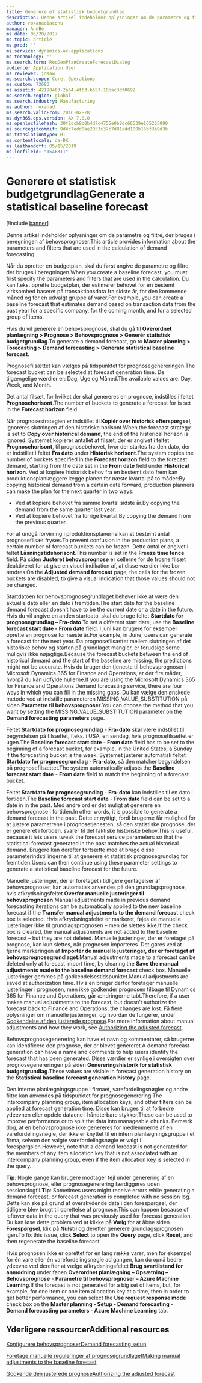 ```yaml
---
title: Generere et statistisk budgetgrundlag
description: Denne artikel indeholder oplysninger om de parametre og filtre, der bruges i beregningen af behovsprognoser.
author: roxanadiaconu
manager: AnnBe
ms.date: 06/20/2017
ms.topic: article
ms.prod: ''
ms.service: dynamics-ax-applications
ms.technology: ''
ms.search.form: ReqDemPlanCreateForecastDialog
audience: Application User
ms.reviewer: josaw
ms.search.scope: Core, Operations
ms.custom: 72683
ms.assetid: 42190463-2a64-4f63-b653-10cac3df0692
ms.search.region: global
ms.search.industry: Manufacturing
ms.author: roxanad
ms.search.validFrom: 2016-02-28
ms.dyn365.ops.version: AX 7.0.0
ms.openlocfilehash: 30f2ccb8c0b4d7c4755e0b8dc66539e165265090
ms.sourcegitcommit: 9d4c7edd0ae2053c37c7d81cdd180b16bf3a9d3b
ms.translationtype: HT
ms.contentlocale: da-DK
ms.lasthandoff: 05/15/2019
ms.locfileid: "1546311"
---
```

# <a name="generate-a-statistical-baseline-forecast"></a><span data-ttu-id="d3ae6-103">Generere et statistisk budgetgrundlag</span><span class="sxs-lookup"><span data-stu-id="d3ae6-103">Generate a statistical baseline forecast</span></span>

[!include [banner](../includes/banner.md)]

<span data-ttu-id="d3ae6-104">Denne artikel indeholder oplysninger om de parametre og filtre, der bruges i beregningen af behovsprognoser.</span><span class="sxs-lookup"><span data-stu-id="d3ae6-104">This article provides information about the parameters and filters that are used in the calculation of demand forecasting.</span></span> 

<span data-ttu-id="d3ae6-105">Når du opretter en budgetplan, skal du først angive de parametre og filtre, der bruges i beregningen.</span><span class="sxs-lookup"><span data-stu-id="d3ae6-105">When you create a baseline forecast, you must first specify the parameters and filters that are used in the calculation.</span></span> <span data-ttu-id="d3ae6-106">Du kan f.eks. oprette budgetplan, der estimerer behovet for en bestemt virksomhed baseret på transaktionsdata fra sidste år, for den kommende måned og for en udvalgt gruppe af varer.</span><span class="sxs-lookup"><span data-stu-id="d3ae6-106">For example, you can create a baseline forecast that estimates demand based on transaction data from the past year for a specific company, for the coming month, and for a selected group of items.</span></span> 

<span data-ttu-id="d3ae6-107">Hvis du vil generere en behovsprognose, skal du gå til **Overordnet planlægning &gt; Prognose &gt; Behovsprognose &gt; Generér statistisk budgetgrundlag**.</span><span class="sxs-lookup"><span data-stu-id="d3ae6-107">To generate a demand forecast, go to **Master planning &gt; Forecasting &gt; Demand forecasting &gt; Generate statistical baseline forecast**.</span></span> 

<span data-ttu-id="d3ae6-108">Prognosefilsættet kan vælges på tidspunktet for prognosegenereringen.</span><span class="sxs-lookup"><span data-stu-id="d3ae6-108">The forecast bucket can be selected at forecast generation time.</span></span> <span data-ttu-id="d3ae6-109">De tilgængelige værdier er: Dag, Uge og Måned.</span><span class="sxs-lookup"><span data-stu-id="d3ae6-109">The available values are: Day, Week, and Month.</span></span> 

<span data-ttu-id="d3ae6-110">Det antal filsæt, for hvilket der skal genereres en prognose, indstilles i feltet **Prognosehorisont**.</span><span class="sxs-lookup"><span data-stu-id="d3ae6-110">The number of buckets to generate a forecast for is set in the **Forecast horizon** field.</span></span> 

<span data-ttu-id="d3ae6-111">Når prognosestrategien er indstillet til **Kopiér over historisk efterspørgsel**, ignoreres slutningen af den historiske horisont.</span><span class="sxs-lookup"><span data-stu-id="d3ae6-111">When the forecast strategy is set to **Copy over historical demand**, the end of the historical horizon is ignored.</span></span> <span data-ttu-id="d3ae6-112">Systemet kopierer antallet af filsæt, der er angivet i feltet **Prognosehorisont**, til prognosebehovet, hvor der startes fra den dato, der er indstillet i feltet **Fra dato** under **Historisk horisont**.</span><span class="sxs-lookup"><span data-stu-id="d3ae6-112">The system copies the number of buckets specified in the **Forecast horizon** field to the forecast demand, starting from the date set in the **From date** field under **Historical horizon**.</span></span> <span data-ttu-id="d3ae6-113">Ved at kopiere historisk behov fra en bestemt dato frem kan produktionsplanlæggere lægge planen for næste kvartal på to måder:</span><span class="sxs-lookup"><span data-stu-id="d3ae6-113">By copying historical demand from a certain date forward, production planners can make the plan for the next quarter in two ways:</span></span>

-   <span data-ttu-id="d3ae6-114">Ved at kopiere behovet fra samme kvartal sidste år.</span><span class="sxs-lookup"><span data-stu-id="d3ae6-114">By copying the demand from the same quarter last year.</span></span>
-   <span data-ttu-id="d3ae6-115">Ved at kopiere behovet fra forrige kvartal.</span><span class="sxs-lookup"><span data-stu-id="d3ae6-115">By copying the demand from the previous quarter.</span></span>

<span data-ttu-id="d3ae6-116">For at undgå forvirring i produktionsplanerne kan et bestemt antal prognosefilsæt fryses.</span><span class="sxs-lookup"><span data-stu-id="d3ae6-116">To prevent confusion in the production plans, a certain number of forecast buckets can be frozen.</span></span> <span data-ttu-id="d3ae6-117">Dette antal er angivet i feltet **Låsningstidshorisont**.</span><span class="sxs-lookup"><span data-stu-id="d3ae6-117">This number is set in the **Freeze time fence** field.</span></span> <span data-ttu-id="d3ae6-118">På siden **Justeret behovsprognose** er cellerne for de frosne filsæt deaktiveret for at give en visuel indikation af, at disse værdier ikke bør ændres.</span><span class="sxs-lookup"><span data-stu-id="d3ae6-118">On the **Adjusted demand forecast** page, the cells for the frozen buckets are disabled, to give a visual indication that those values should not be changed.</span></span> 

<span data-ttu-id="d3ae6-119">Startdatoen for behovsprognosegrundlaget behøver ikke at være den aktuelle dato eller en dato i fremtiden.</span><span class="sxs-lookup"><span data-stu-id="d3ae6-119">The start date for the baseline demand forecast doesn’t have to be the current date or a date in the future.</span></span> <span data-ttu-id="d3ae6-120">Hvis du vil angive en anden startdato, skal du bruge feltet **Startdato for prognosegrundlag – Fra-dato**.</span><span class="sxs-lookup"><span data-stu-id="d3ae6-120">To set a different start date, use the **Baseline forecast start date - From date** field.</span></span> <span data-ttu-id="d3ae6-121">I juni kan brugere for eksempel oprette en prognose for næste år.</span><span class="sxs-lookup"><span data-stu-id="d3ae6-121">For example, in June, users can generate a forecast for the next year.</span></span> <span data-ttu-id="d3ae6-122">Da prognosefilsættet mellem slutningen af det historiske behov og starten på grundlaget mangler, er forudsigelserne muligvis ikke nøjagtige.</span><span class="sxs-lookup"><span data-stu-id="d3ae6-122">Because the forecast buckets between the end of historical demand and the start of the baseline are missing, the predictions might not be accurate.</span></span> <span data-ttu-id="d3ae6-123">Hvis du bruger den tjeneste til behovsprognoser i Microsoft Dynamics 365 for Finance and Operations, er der fire måder, hvorpå du kan udfylde hullerne.</span><span class="sxs-lookup"><span data-stu-id="d3ae6-123">If you are using the Microsoft Dynamics 365 for Finance and Operations Demand forecasting service, there are four ways in which you can fill in the missing gaps.</span></span> <span data-ttu-id="d3ae6-124">Du kan vælge den ønskede metode ved at indstille parameteren MISSING\_VALUE\_SUBSTITUTION på siden **Parametre til behovsprognoser**.</span><span class="sxs-lookup"><span data-stu-id="d3ae6-124">You can choose the method that you want by setting the MISSING\_VALUE\_SUBSTITUTION parameter on the **Demand forecasting parameters** page.</span></span> 

<span data-ttu-id="d3ae6-125">Feltet **Startdato for prognosegrundlag** - **Fra-dato** skal være indstillet til begyndelsen på filsættet, f.eks. i USA, en søndag, hvis prognosefilsættet er ugen.</span><span class="sxs-lookup"><span data-stu-id="d3ae6-125">The **Baseline forecast start date** - **From date** field has to be set to the beginning of a forecast bucket, for example, in the United States, a Sunday if the forecasting bucket is the week.</span></span> <span data-ttu-id="d3ae6-126">Systemet justerer automatisk feltet **Startdato for prognosegrundlag** - **Fra-dato**, så den matcher begyndelsen på prognosefilsættet.</span><span class="sxs-lookup"><span data-stu-id="d3ae6-126">The system automatically adjusts the **Baseline forecast start date** - **From date** field to match the beginning of a forecast bucket.</span></span> 

<span data-ttu-id="d3ae6-127">Feltet **Startdato for prognosegrundlag** - **Fra-dato** kan indstilles til en dato i fortiden.</span><span class="sxs-lookup"><span data-stu-id="d3ae6-127">The **Baseline forecast start date** - **From date** field can be set to a date in in the past.</span></span> <span data-ttu-id="d3ae6-128">Med andre ord er det muligt at generere en behovsprognose i fortiden.</span><span class="sxs-lookup"><span data-stu-id="d3ae6-128">In other words, it is possible to generate a demand forecast in the past.</span></span> <span data-ttu-id="d3ae6-129">Dette er nyttigt, fordi brugerne får mulighed for at justere parametrene i prognosetjenesten, så den statistiske prognose, der er genereret i fortiden, svarer til det faktiske historiske behov.</span><span class="sxs-lookup"><span data-stu-id="d3ae6-129">This is useful, because it lets users tweak the forecast service parameters so that the statistical forecast generated in the past matches the actual historical demand.</span></span> <span data-ttu-id="d3ae6-130">Brugere kan derefter fortsætte med at bruge disse parameterindstillingerne til at generere et statistisk prognosegrundlag for fremtiden.</span><span class="sxs-lookup"><span data-stu-id="d3ae6-130">Users can then continue using these parameter settings to generate a statistical baseline forecast for the future.</span></span> 

<span data-ttu-id="d3ae6-131">Manuelle justeringer, der er foretaget i tidligere gentagelser af behovsprognoser, kan automatisk anvendes på den grundlagsprognose, hvis afkrydsningsfeltet **Overfør manuelle justeringer til behovsprognosen**.</span><span class="sxs-lookup"><span data-stu-id="d3ae6-131">Manual adjustments made in previous demand forecasting iterations can be automatically applied to the new baseline forecast if the **Transfer manual adjustments to the demand forecas**t check box is selected.</span></span> <span data-ttu-id="d3ae6-132">Hvis afkrydsningsfeltet er markeret, føjes de manuelle justeringer ikke til grundlagsprognosen – men de slettes ikke.</span><span class="sxs-lookup"><span data-stu-id="d3ae6-132">If the check box is cleared, the manual adjustments are not added to the baseline forecast – but they are not deleted.</span></span> <span data-ttu-id="d3ae6-133">Manuelle justeringer, der er foretaget på prognose, kan kun slettes, når prognosen importeres. Det gøres ved at fjerne markeringen af **Importér de manuelle justeringer, der er foretaget af behovsprognosegrundlaget**.</span><span class="sxs-lookup"><span data-stu-id="d3ae6-133">Manual adjustments made to a forecast can be deleted only at forecast import time, by clearing the **Save the manual adjustments made to the baseline demand forecast** check box.</span></span> <span data-ttu-id="d3ae6-134">Manuelle justeringer gemmes på godkendelsestidspunktet.</span><span class="sxs-lookup"><span data-stu-id="d3ae6-134">Manual adjustments are saved at authorization time.</span></span> <span data-ttu-id="d3ae6-135">Hvis en bruger derfor foretager manuelle justeringer i prognosen, men ikke godkender prognosen tilbage til Dynamics 365 for Finance and Operations, går ændringerne tabt.</span><span class="sxs-lookup"><span data-stu-id="d3ae6-135">Therefore, if a user makes manual adjustments to the forecast, but doesn’t authorize the forecast back to Finance and Operations, the changes are lost.</span></span> <span data-ttu-id="d3ae6-136">Få flere oplysninger om manuelle justeringer, og hvordan de fungerer, under [Godkendelse af den justerede prognose](authorize-adjusted-forecast.md).</span><span class="sxs-lookup"><span data-stu-id="d3ae6-136">For more information about manual adjustments and how they work, see [Authorizing the adjusted forecast](authorize-adjusted-forecast.md).</span></span> 

<span data-ttu-id="d3ae6-137">Behovsprognosegenerering kan have et navn og kommentarer, så brugerne kan identificere den prognose, der er blevet genereret.</span><span class="sxs-lookup"><span data-stu-id="d3ae6-137">A demand forecast generation can have a name and comments to help users identify the forecast that has been generated.</span></span> <span data-ttu-id="d3ae6-138">Disse værdier er synlige i oversigten over prognosegenereringen på siden **Genereringshistorik for statistisk budgetgrundlag**.</span><span class="sxs-lookup"><span data-stu-id="d3ae6-138">These values are visible in forecast generation history on the **Statistical baseline forecast generation history** page.</span></span> 

<span data-ttu-id="d3ae6-139">Den interne planlægningsgruppe i firmaet, varefordelingsnøgler og andre filtre kan anvendes på tidspunktet for prognosegenerering.</span><span class="sxs-lookup"><span data-stu-id="d3ae6-139">The intercompany planning group, item allocation keys, and other filters can be applied at forecast generation time.</span></span> <span data-ttu-id="d3ae6-140">Disse kan bruges til at forbedre ydeevnen eller opdele dataene i håndterbare stykker.</span><span class="sxs-lookup"><span data-stu-id="d3ae6-140">These can be used to improve performance or to split the data into manageable chunks.</span></span> <span data-ttu-id="d3ae6-141">Bemærk dog, at en behovsprognose ikke genereres for medlemmerne af en varefordelingsnøgle, der ikke er knyttet til en intern planlægningsgruppe i et firma, selvom den valgte varefordelingsnøgle er valgt i forespørgslen.</span><span class="sxs-lookup"><span data-stu-id="d3ae6-141">However, note that a demand forecast is not generated for the members of any item allocation key that is not associated with an intercompany planning group, even if the item allocation key is selected in the query.</span></span> 

<span data-ttu-id="d3ae6-142">**Tip**: Nogle gange kan brugere modtager fejl under generering af en behovsprognose, eller prognosegenerering færdiggøres uden sessionslogfil.</span><span class="sxs-lookup"><span data-stu-id="d3ae6-142">**Tip**: Sometimes users might receive errors while generating a demand forecast, or forecast generation is completed with no session log.</span></span> <span data-ttu-id="d3ae6-143">Dette kan ske på grund af overskydende data i den forespørgsel, der tidligere blev brugt til oprettelse af prognose.</span><span class="sxs-lookup"><span data-stu-id="d3ae6-143">This can happen because of leftover data in the query that was previously used for forecast generation.</span></span> <span data-ttu-id="d3ae6-144">Du kan løse dette problem ved at klikke på **Vælg** for at åbne siden **Forespørgsel**, klik på **Nulstil** og derefter generere grundlagsprognosen igen.</span><span class="sxs-lookup"><span data-stu-id="d3ae6-144">To fix this issue, click **Select** to open the **Query** page, click **Reset**, and then regenerate the baseline forecast.</span></span> 

<span data-ttu-id="d3ae6-145">Hvis prognosen ikke er oprettet for en lang række varer, men for eksempel for én vare eller én varefordelingsnøgle ad gangen, kan du opnå bedre ydeevne ved derefter at vælge afkrydsningsfeltet **Brug svartilstand for anmodning** under fanen **Overordnet planlægning – Opsætning – Behovsprognose** - **Parametre til behovsprognoser – Azure Machine Learning**.</span><span class="sxs-lookup"><span data-stu-id="d3ae6-145">If the forecast is not generated for a big set of items, but, for example, for one item or one item allocation key at a time, then in order to get better performance, you can select the **Use request response mode** check box on the **Master planning - Setup - Demand forecasting** - **Demand forecasting parameters - Azure Machine Learning** tab.</span></span>

<a name="additional-resources"></a><span data-ttu-id="d3ae6-146">Yderligere ressourcer</span><span class="sxs-lookup"><span data-stu-id="d3ae6-146">Additional resources</span></span>
--------

[<span data-ttu-id="d3ae6-147">Konfigurere behovsprognoser</span><span class="sxs-lookup"><span data-stu-id="d3ae6-147">Demand forecasting setup</span></span>](demand-forecasting-setup.md)

[<span data-ttu-id="d3ae6-148">Foretage manuelle reguleringer af prognosegrundlaget</span><span class="sxs-lookup"><span data-stu-id="d3ae6-148">Making manual adjustments to the baseline forecast</span></span>](manual-adjustments-baseline-forecast.md)

[<span data-ttu-id="d3ae6-149">Godkende den justerede prognose</span><span class="sxs-lookup"><span data-stu-id="d3ae6-149">Authorizing the adjusted forecast</span></span>](authorize-adjusted-forecast.md)



